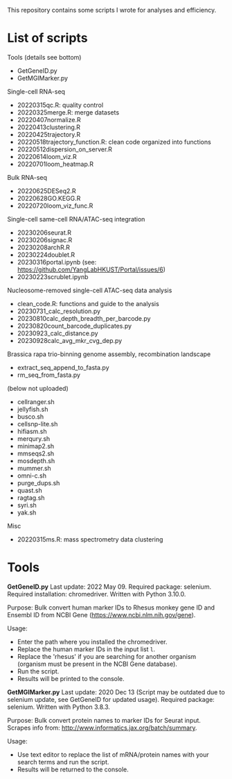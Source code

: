 This repository contains some scripts I wrote for analyses and efficiency. 

# List of scripts
Tools (details see bottom)
- GetGeneID.py
- GetMGIMarker.py

Single-cell RNA-seq
- 20220315qc.R: quality control
- 20220325merge.R: merge datasets
- 20220407normalize.R
- 20220413clustering.R
- 20220425trajectory.R
- 20220518trajectory_function.R: clean code organized into functions
- 20220512dispersion_on_server.R
- 20220614loom_viz.R
- 20220701loom_heatmap.R

Bulk RNA-seq
- 20220625DESeq2.R
- 20220628GO.KEGG.R
- 20220720loom_viz_func.R

Single-cell same-cell RNA/ATAC-seq integration
- 20230206seurat.R
- 20230206signac.R
- 20230208archR.R
- 20230224doublet.R
- 20230316portal.ipynb (see: https://github.com/YangLabHKUST/Portal/issues/6)
- 20230223scrublet.ipynb

Nucleosome-removed single-cell ATAC-seq data analysis
- clean_code.R: functions and guide to the analysis
- 20230731_calc_resolution.py
- 20230810calc_depth_breadth_per_barcode.py
- 20230820count_barcode_duplicates.py
- 20230923_calc_distance.py
- 20230928calc_avg_mkr_cvg_dep.py

Brassica rapa trio-binning genome assembly, recombination landscape
- extract_seq_append_to_fasta.py
- rm_seq_from_fasta.py

(below not uploaded)
- cellranger.sh
- jellyfish.sh
- busco.sh
- cellsnp-lite.sh
- hifiasm.sh
- merqury.sh
- minimap2.sh
- mmseqs2.sh
- mosdepth.sh
- mummer.sh
- omni-c.sh
- purge_dups.sh
- quast.sh
- ragtag.sh
- syri.sh
- yak.sh

Misc
- 20220315ms.R: mass spectrometry data clustering

# Tools

**GetGeneID.py**
Last update: 2022 May 09.
Required package: selenium.
Required installation: chromedriver. 
Written with Python 3.10.0.

Purpose:
Bulk convert human marker IDs to Rhesus monkey gene ID and Ensembl ID from NCBI Gene (https://www.ncbi.nlm.nih.gov/gene).

Usage:
- Enter the path where you installed the chromedriver.
- Replace the human marker IDs in the input list `l`.
- Replace the 'rhesus' if you are searching for another organism (organism must be present in the NCBI Gene database).
- Run the script.
- Results will be printed to the console. 

**GetMGIMarker.py**
Last update: 2020 Dec 13 (Script may be outdated due to selenium update, see GetGeneID for updated usage).
Required package: selenium.
Written with Python 3.8.3.

Purpose:
Bulk convert protein names to marker IDs for Seurat input.
Scrapes info from: http://www.informatics.jax.org/batch/summary.

Usage:
- Use text editor to replace the list of mRNA/protein names with your search terms and run the script.
- Results will be returned to the console. 




